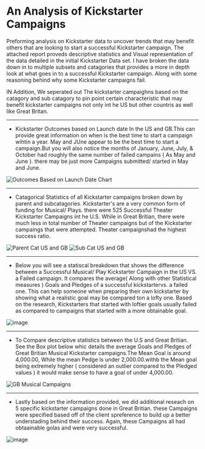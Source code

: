 # An Analysis of Kickstarter Campaigns
Preforming analysis on Kickstarter data to uncover trends that may benefit others that are looking to start a successful Kickstarter campaign. The attached report proveds descriptive statistics and Visual representation of the data detailed in the initial Kickstarter Data set. I have broken the data down in to multiple subsets and catagories that provides a more in depth look at what goes in to a successful Kickstarter campaign. Along with some reasoning behind why some Kickstarter campaigns fail.

IN Addition, We seperated out The kickstarter campaighns based on the catagory and sub catagory to pin point certain characteristic that may benefit kickstarter campaigns not only int he US but other countris as well like Great Britan.

---

- Kickstarter Outcomes based on Launch date In the US and GB.This can provide great information on when is the best time to start a campaign wihtin a year. May and JUne appear to be the best time to start a campaign.But you will also notice the months of January, June, July, & October had roughly the same number of failed campains ( As May and June ). there may be just more Campaigns submitted/ started in May and June.

![Outcomes Based on Launch Date Chart](https://user-images.githubusercontent.com/117245167/202040744-b5d6595b-50f2-49b2-aed8-9c66d57c7c32.png)

---

- Catagorical Statistics of all Kickstarter campaigns broken down by parent and subcatagories. Kickstarter's are a very common form of funding for Musical/ Plays. there were 525 Successful Theater Kickstarter Campaigns int he U.S. While in Great Britian, there were much less in total number of Theater campaigns but of the Kickstarter campaings that were attempted. Theater campaignshad the highest success ratio.

![Parent Cat US and GB](https://user-images.githubusercontent.com/117245167/202051856-b8d72bff-abd6-40eb-a48c-c0e0f724ec74.png)
![Sub Cat US and GB](https://user-images.githubusercontent.com/117245167/202051867-4a8a723f-634c-4d57-8c49-938c931b5f9e.png)

---

- Below you will see a statiscal breakdown that shows the difference between a Successful Musical/ Play Kickstarter Campaign in the US VS. a Failed campaign. It compares the average( Along with other Statistical measures ) Goals and Pledges of a successful kickstartervs. a failed one. This can help someone when preparing their own kickstarter by showing what a realistic goal may be compared ton a lofty one. Based on the research, Kickstarters that started with loftier goals usually failed as compared to campaigns that started with a more obtainable goal.

![image](https://user-images.githubusercontent.com/117245167/202050710-0fd483d5-afb2-408d-8e31-a9a43eaf6336.png)

---

- To Compare descriptive statistics between the U.S and Great Britian. See the Box plot below whic details the average Goals and Pledges of Great Britian Musical Kickstarter campaigns.The Mean Goal is around 4,000.00, While the mean Pedge is under 2,000.00.withb the Mean goal being extremely higher ( considered an outlier compared to the Pledged values ) it would make sense to have a goal of under 4,000.00.

![GB Musical Campaigns](https://user-images.githubusercontent.com/117245167/202054862-a9e75a13-1b99-46c2-a93b-c30221395feb.png)

---

- Lastly based on the information provided, we did additional reseach on 5 specific kickstarter campaigns done in Great Britian. these Campaigns were specified based off of the client spreference to build up a better understading behind their success. Again, these Campaigns all had obtaainable golas and were very successful.

![image](https://user-images.githubusercontent.com/117245167/202052550-9dfe9f32-de90-4e59-86f2-90e3335083a0.png)


